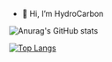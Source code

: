 - 👋 Hi, I’m HydroCarbon

![Anurag's GitHub stats](https://github-readme-stats.vercel.app/api?username=HydroCarbon&show_icons=true&theme=default&count_private=true&include_all_commits=true)


<!---
HydroCarbon/HydroCarbon is a ✨ special ✨ repository because its `README.md` (this file) appears on your GitHub profile.
You can click the Preview link to take a look at your changes.
--->

[![Top Langs](https://github-readme-stats.vercel.app/api/top-langs/?username=HydroCarbon&layout=compact)](https://github.com/anuraghazra/github-readme-stats)
